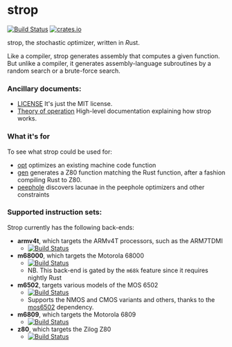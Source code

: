 # strop
[![Build Status](https://github.com/omarandlorraine/strop/actions/workflows/rust.yml/badge.svg?branch=master)](https://github.com/omarandlorraine/strop/actions?workflow=Rust)
[![crates.io](https://img.shields.io/crates/v/strop)](https://crates.io/crates/strop)

strop, the *st*ochastic *op*timizer, written in *R*ust.

Like a compiler, strop generates assembly that computes a given function. But
unlike a compiler, it generates assembly-language subroutines by a random
search or a brute-force search.

### Ancillary documents:

 * [LICENSE](LICENSE.md) It's just the MIT license.
 * [Theory of operation](THEORY_OF_OPERATION.md) High-level documentation explaining how strop works.

### What it's for

To see what strop could be used for:

 * [opt](examples/opt.rs) optimizes an existing machine code function
 * [gen](examples/gen.rs) generates a Z80 function matching the Rust function, after a fashion compiling Rust to Z80.
 * [peephole](examples/peephole.rs) discovers lacunae in the peephole optimizers and other constraints

### Supported instruction sets:

Strop currently has the following back-ends:

 * **armv4t**, which targets the ARMv4T processors, such as the ARM7TDMI
    * [![Build Status](https://github.com/omarandlorraine/strop/actions/workflows/armv4t.yml/badge.svg?branch=master)](https://github.com/omarandlorraine/strop/actions?workflow=armv4t)
 * **m68000**, which targets the Motorola 68000
    * [![Build Status](https://github.com/omarandlorraine/strop/actions/workflows/m68000.yml/badge.svg?branch=master)](https://github.com/omarandlorraine/strop/actions?workflow=m68000)
    * NB. This back-end is gated by the `m68k` feature since it requires nightly Rust
 * **m6502**, targets various models of the MOS 6502
    * [![Build Status](https://github.com/omarandlorraine/strop/actions/workflows/mos6502.yml/badge.svg?branch=master)](https://github.com/omarandlorraine/strop/actions?workflow=mos6502)
    * Supports the NMOS and CMOS variants and others, thanks to the
      [mos6502](https://github.com/mre/mos6502) dependency.
 * **m6809**, which targets the Motorola 6809
    * [![Build Status](https://github.com/omarandlorraine/strop/actions/workflows/m6809.yml/badge.svg?branch=master)](https://github.com/omarandlorraine/strop/actions?workflow=m6809)
 * **z80**, which targets the Zilog Z80
    * [![Build Status](https://github.com/omarandlorraine/strop/actions/workflows/z80.yml/badge.svg?branch=master)](https://github.com/omarandlorraine/strop/actions?workflow=z80)

